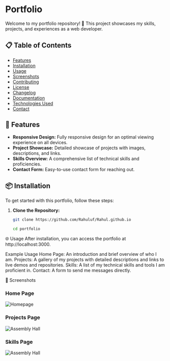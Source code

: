 # Portfolio

Welcome to my portfolio repository! 🌟 This project showcases my skills, projects, and experiences as a web developer.

## 📋 Table of Contents

- [Features](#features)
- [Installation](#installation)
- [Usage](#usage)
- [Screenshots](#screenshots)
- [Contributing](#contributing)
- [License](#license)
- [Changelog](#changelog)
- [Documentation](#documentation)
- [Technologies Used](#technologies-used)
- [Contact](#contact)

## 🚀 Features

- **Responsive Design:** Fully responsive design for an optimal viewing experience on all devices.
- **Project Showcase:** Detailed showcase of projects with images, descriptions, and links.
- **Skills Overview:** A comprehensive list of technical skills and proficiencies.
- **Contact Form:** Easy-to-use contact form for reaching out.

## 📦 Installation

To get started with this portfolio, follow these steps:

1. **Clone the Repository:**
   ```bash
   git clone https://github.com/Rahuluf/Rahul.github.io

   cd portfolio


🌐 Usage
After installation, you can access the portfolio at http://localhost:3000.



Example Usage
Home Page: An introduction and brief overview of who I am.
Projects: A gallery of my projects with detailed descriptions and links to live demos and repositories.
Skills: A list of my technical skills and tools I am proficient in.
Contact: A form to send me messages directly.




🎨 Screenshots
### Home Page
![Homepage]()

### Projects Page
![Assembly Hall](https://github.com/Rahuluf/My_Repository/blob/main/HOME%40/img/ass2.jpg)

### Skills Page
![Assembly Hall](https://github.com/Rahuluf/My_Repository/blob/main/HOME%40/img/ass2.jpg)


